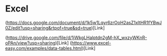 # Excel
(https://docs.google.com/document/d/1k5w1Lqyr6zrOoH2asZ1xltHR1fYBwJ0Z/edit?usp=sharing&rtpof=true&sd=true)[Link]

(https://drive.google.com/file/d/1jWkgLHalptdn2gM-hX_wxzyWKnR-oPAn/view?usp=sharing)[Link]
(https://www.excel-easy.com/examples/data-tables.html)[Link]
